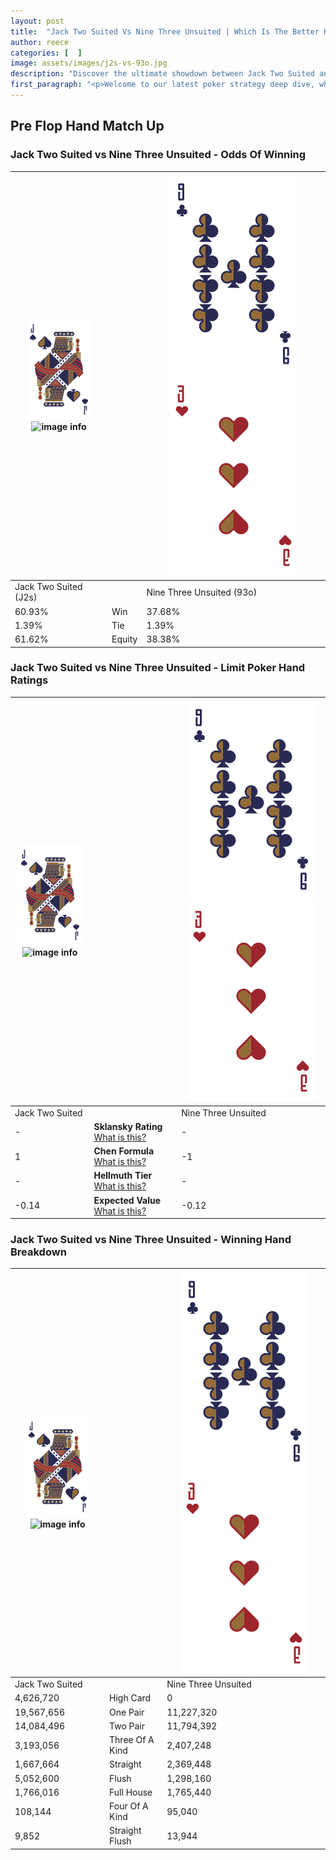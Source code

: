 ```yaml
---
layout: post
title:  "Jack Two Suited Vs Nine Three Unsuited | Which Is The Better Hand In Poker? A Complete Guide"
author: reece
categories: [  ]
image: assets/images/j2s-vs-93o.jpg
description: "Discover the ultimate showdown between Jack Two Suited and Nine Three Unsuited in poker! Uncover the odds, strategies, and scenarios where one hand triumphs over the other. Get ready to up your poker game with this thrilling analysis."
first_paragraph: "<p>Welcome to our latest poker strategy deep dive, where we're pitting two distinct hands against each other in a high-stakes showdown: Jack Two Suited vs Nine Three Unsuited.</p><p>In the dynamic world of poker, every decision counts, and knowing which hand holds the upper hand is key to your success at the table.</p><p>In this article, we'll dissect these two hands, explore the scenarios where one dominates the other, and equip you with the knowledge to make strategic choices that can tip the odds in your favor.</p><p>Get ready to unravel the intriguing dynamics of these poker hands and elevate your game to new heights.</p>"
---
```




[comment]: # (sp0)

## Pre Flop Hand Match Up

<div class="table hand-ratings" markdown="1"> 



### Jack Two Suited vs Nine Three Unsuited - Odds Of Winning


    
| ![image info](assets/images/hand1/J.png) ![image info](assets/images/hand1/2s.png) |  | ![image info](assets/images/hand2/9.png) ![image info](assets/images/hand2/3o.png) |
| -------- | -------- | -------- |
| Jack Two Suited (J2s) |  | Nine Three Unsuited (93o) |
| 60.93% | Win | 37.68% |
| 1.39% | Tie | 1.39% |
| 61.62% | Equity | 38.38% |




[comment]: # (sp1)



### Jack Two Suited vs Nine Three Unsuited - Limit Poker Hand Ratings


    
| ![image info](assets/images/hand1/J.png) ![image info](assets/images/hand1/2s.png) |  | ![image info](assets/images/hand2/9.png) ![image info](assets/images/hand2/3o.png) |
| -------- | -------- | -------- |
| Jack Two Suited |  | Nine Three Unsuited |
| - | **Sklansky Rating** [What is this?](/sklansky-rating-explained) | - |
| 1 | **Chen Formula** [What is this?](/chen-formula-explained) | -1 |
| - | **Hellmuth Tier** [What is this?](/Hellmuth-tier-explained) | - |
| -0.14 | **Expected Value** [What is this?](/expected-value-explained) | -0.12 |




[comment]: # (sp2)



### Jack Two Suited vs Nine Three Unsuited - Winning Hand Breakdown


    
| ![image info](assets/images/hand1/J.png) ![image info](assets/images/hand1/2s.png) |  | ![image info](assets/images/hand2/9.png) ![image info](assets/images/hand2/3o.png) |
| -------- | -------- | -------- |
| Jack Two Suited |  | Nine Three Unsuited |
| 4,626,720 | High Card | 0 |
| 19,567,656 | One Pair | 11,227,320 |
| 14,084,496 | Two Pair | 11,794,392 |
| 3,193,056 | Three Of A Kind | 2,407,248 |
| 1,667,664 | Straight | 2,369,448 |
| 5,052,600 | Flush | 1,298,160 |
| 1,766,016 | Full House | 1,765,440 |
| 108,144 | Four Of A Kind | 95,040 |
| 9,852 | Straight Flush | 13,944 |




[comment]: # (sp3)



</div>

[comment]: # (sp4)



[comment]: # (sp5)

